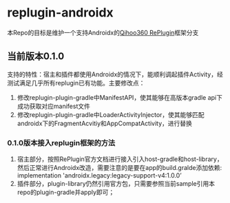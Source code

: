 # replugin-androidx
本Repo的目标是维护一个支持Androidx的[Qihoo360 RePlugin](https://github.com/Qihoo360/RePlugin)框架分支

## 当前版本0.1.0
支持的特性：宿主和插件都使用Androidx的情况下，能顺利调起插件Activity，经测试满足几乎所有replugin已有功能。主要修改点：
1. 修改replugin-plugin-gradle中ManifestAPI，使其能够在高版本gradle api下成功获取对应manifest文件
2. 修改replugin-plugin-gradle中LoaderActivityInjector，使其能够匹配androidx下的FragmentAcvitiy和AppCompatActivity，进行替换
### 0.1.0版本接入replugin框架的方法
1. 宿主部分，按照RePlugin官方文档进行接入引入host-gradle和host-library，然后正常进行Androidx改造，需要注意的是要在app的build.gralde添加依赖:  implementation 'androidx.legacy:legacy-support-v4:1.0.0’
2. 插件部分，plugin-library仍然引用官方包，只需要参照当前sample引用本repo的plugin-gradle并apply即可；
